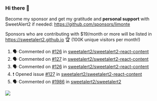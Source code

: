 ### Hi there 👋

Become my sponsor and get my gratitude and **personal support** with SweetAlert2 if needed: https://github.com/sponsors/limonte

Sponsors who are contributing with $19/month or more will be listed in https://sweetalert2.github.io 🏆 (100K unique visitors per month!)

<!--START_SECTION:activity-->
1. 🗣 Commented on [#126](https://github.com/sweetalert2/sweetalert2-react-content/issues/126) in [sweetalert2/sweetalert2-react-content](https://github.com/sweetalert2/sweetalert2-react-content)
2. 🗣 Commented on [#127](https://github.com/sweetalert2/sweetalert2-react-content/issues/127) in [sweetalert2/sweetalert2-react-content](https://github.com/sweetalert2/sweetalert2-react-content)
3. 🗣 Commented on [#126](https://github.com/sweetalert2/sweetalert2-react-content/issues/126) in [sweetalert2/sweetalert2-react-content](https://github.com/sweetalert2/sweetalert2-react-content)
4. ❗️ Opened issue [#127](https://github.com/sweetalert2/sweetalert2-react-content/issues/127) in [sweetalert2/sweetalert2-react-content](https://github.com/sweetalert2/sweetalert2-react-content)
5. 🗣 Commented on [#1986](https://github.com/sweetalert2/sweetalert2/issues/1986) in [sweetalert2/sweetalert2](https://github.com/sweetalert2/sweetalert2)
<!--END_SECTION:activity-->

![](https://github-readme-stats.vercel.app/api?username=limonte&theme=vue&show_icons=true)
